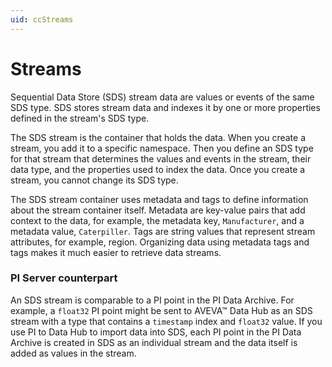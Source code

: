 ```yaml
---
uid: ccStreams
---
```

# Streams

Sequential Data Store (SDS) stream data are values or events of the same SDS type. SDS stores stream data and indexes it by one or more properties defined in the stream's SDS type.

The SDS stream is the container that holds the data. When you create a stream, you add it to a specific namespace. Then you define an SDS type for that stream that determines the values and events in the stream, their data type, and the properties used to index the data. Once you create a stream, you cannot change its SDS type.

The SDS stream container uses metadata and tags to define information about the stream container itself. Metadata are key-value pairs that add context to the data, for example, the metadata key, `Manufacturer`, and a metadata value, `Caterpiller`. Tags are string values that represent stream attributes, for example, region. Organizing data using metadata tags and tags makes it much easier to retrieve data streams.

### <a name="streams-pi-server"></a>PI Server counterpart

An SDS stream is comparable to a PI point in the PI Data Archive. For example, a `float32` PI point might be sent to AVEVA&trade; Data Hub as an SDS stream with a type that contains a `timestamp` index and `float32` value. If you use PI to Data Hub to import data into SDS, each PI point in the PI Data Archive is created in SDS as an individual stream and the data itself is added as values in the stream.
